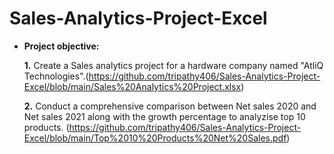 # Sales-Analytics-Project-Excel
- **Project objective:** 

    **1.** Create a Sales analytics project for a hardware company named "AtliQ Technologies".(https://github.com/tripathy406/Sales-Analytics-Project-Excel/blob/main/Sales%20Analytics%20Project.xlsx)
  
  **2.** Conduct a comprehensive comparison between Net sales 2020 and Net sales 2021 along with the growth percentage to analyzise top 10 products.
  (https://github.com/tripathy406/Sales-Analytics-Project-Excel/blob/main/Top%2010%20Products%20Net%20Sales.pdf)
